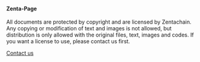 #### Zenta-Page

All documents are protected by copyright and are licensed by Zentachain. 
Any copying or modification of text and images is not allowed, but distribution is only allowed with the original files, text, images and codes. 
If you want a license to use, please contact us first.

[Contact us ](http://zentachain.io/contact.html)
